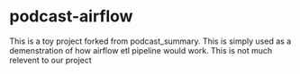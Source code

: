 # podcast-airflow
This is a toy project forked from podcast_summary. This is simply used as a demenstration of how airflow etl pipeline would work. This is not much relevent to our project
